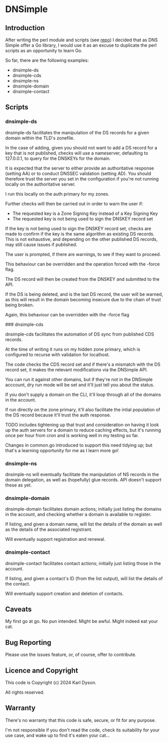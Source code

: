 # DNSimple

## Introduction

After writing the perl module and scripts (see [repo](https://bitbucket.org/karldyson/dnsimple)) I decided that as
DNS Simple offer a Go library, I would use it as an excuse to duplicate the
perl scripts as an opportunity to learn Go.

So far, there are the following examples:

* dnsimple-ds
* dnsimple-cds
* dnsimple-ns
* dnsimple-domain
* dnsimple-contact

## Scripts

### dnsimple-ds

dnsimple-ds facilitates the manipulation of the DS records for a given domain
within the TLD's zonefile.

In the case of adding, given you should not want to add a DS record for a key
that is not published, checks will use a nameserver, defaulting to 127.0.0.1,
to query for the DNSKEYs for the domain.

It is expected that the server to either provide an authoritative response
(setting AA) or to conduct DNSSEC validation (setting AD). You should therefore
trust the server you set in the configuration if you're not running locally on
the authoritative server.

I run this locally on the auth primary for my zones.

Further checks will then be carried out in order to warn the user if:

* The requested key is a Zone Signing Key instead of a Key Signing Key
* The requested key is not being used to sign the DNSKEY record set

If the key is not being used to sign the DNSKEY record set, checks are made to
confirm if the key is the same algorithm as existing DS records. This is not
exhaustive, and depending on the other published DS records, may still cause
issues if published.

The user is prompted, if there are warnings, to see if they want to proceed.

This behaviour can be overridden and the operation forced with the -force flag.

The DS record will then be created from the DNSKEY and submitted to the API.

If the DS is being deleted, and is the last DS record, the user will be warned,
as this will result in the domain becoming insecure due to the chain of trust
being broken.

Again, this behaviour can be overridden with the -force flag

### dnsimple-cds

dnsimple-cds facilitates the automation of DS sync from published CDS records.

At the time of writing it runs on my hidden zone primary, which is configured to
recurse with validation for localhost.

The code checks the CDS record set and if there's a mismatch with the DS record
set, it makes the relevant modifications via the DNSimple API.

You can run it against other domains, but if they're not in the DNSimple acccount,
dry run mode will be set and it'll just tell you about the status.

If you don't supply a domain on the CLI, it'll loop through all of the domains in
the account.

If run directly on the zone primary, it'll also facilitate the intial population of
the DS record because it'll trust the auth response.

TODO includes tightening up that trust and consideration on having it look up the
auth servers for a domain to reduce caching effects, but it's running once per hour
from cron and is working well in my testing so far.

Changes in common.go introduced to support this need tidying up; but that's a
learning opportunity for me as I learn more go!

### dnsimple-ns

dnsimple-ns will eventually facilitate the manipulation of NS records in the 
domain delegation, as well as (hopefully) glue records. API doesn't support
these as yet.

### dnsimple-domain

dnsimple-domain facilitates domain actions; initially just listing the domains
in the account, and checking whether a domain is available to register.

If listing, and given a domain name, will list the details of the domain as
well as the details of the associated registrant.

Will eventually support registration and renewal.

### dnsimple-contact

dnsimple-contact facilitates contact actions; initially just listing those
in the account.

If listing, and given a contact's ID (from the list output), will list the
details of the contact.

Will eventually support creation and deletion of contacts.

## Caveats

My first go at go. No pun intended. Might be awful. Might indeed eat your cat.

## Bug Reporting

Please use the issues feature, or, of course, offer to contribute.

## Licence and Copyright

This code is Copyright (c) 2024 Karl Dyson.

All rights reserved.

## Warranty

There's no warranty that this code is safe, secure, or fit for any purpose.

I'm not responsible if you don't read the code, check its suitability for your
use case, and wake up to find it's eaten your cat...
